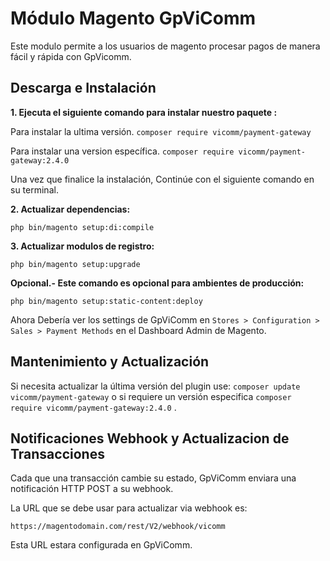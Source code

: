 # Módulo Magento GpViComm

Este modulo permite a los usuarios de magento procesar pagos de manera fácil y rápida con GpVicomm.

## Descarga e Instalación

**1. Ejecuta el siguiente comando para instalar nuestro paquete :**

Para instalar la ultima versión.  `composer require vicomm/payment-gateway`

Para instalar una version específica.  `composer require vicomm/payment-gateway:2.4.0`

Una vez que finalice la instalación, Continúe con el siguiente comando en su terminal.


**2. Actualizar dependencias:**

`php bin/magento setup:di:compile`


**3. Actualizar modulos de registro:**

`php bin/magento setup:upgrade`


**Opcional.- Este comando es opcional para ambientes de producción:**

`php bin/magento setup:static-content:deploy`


Ahora Debería ver los settings de GpViComm  en `Stores > Configuration > Sales > Payment Methods` en el Dashboard Admin de Magento.


## Mantenimiento y Actualización

Si necesita actualizar la última versión del plugin use: `composer update vicomm/payment-gateway` 
o si requiere un versión especifica `composer require vicomm/payment-gateway:2.4.0` .

## Notificaciones Webhook y Actualizacion de Transacciones

Cada que una transacción cambie su estado, GpViComm enviara una notificación HTTP POST a su webhook.

La URL que se debe usar para actualizar via webhook es:

`https://magentodomain.com/rest/V2/webhook/vicomm`

Esta URL estara configurada en GpViComm.
